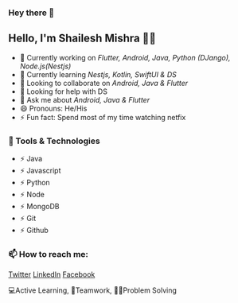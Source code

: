 ### Hey there 👋


## Hello, I'm Shailesh Mishra 🙋‍♂️

- 🔭 Currently working on *Flutter, Android, Java, Python (DJango), Node.js(Nestjs)*
- 🌱 Currently learning *Nestjs, Kotlin, SwiftUI & DS*
- 👯 Looking to collaborate on *Android, Java & Flutter*
- 🤔 Looking for help with DS
- 💬 Ask me about *Android, Java & Flutter*
- 😄 Pronouns: He/His
- ⚡ Fun fact: Spend most of my time watching netfix

### 🔭 Tools & Technologies

- ⚡ Java
- ⚡ Javascript
- ⚡ Python
- ⚡ Node
- ⚡ MongoDB
- ⚡ Git
- ⚡ Github

### 📫 How to reach me:

[Twitter](https://www.twitter.com/ishaileshmishr)
[LinkedIn](https://www.linkedin.com/in/ishaileshmisra/)
[Facebook](https://www.facebook.com/ishaielshmishra)

💻Active Learning, 🤝Teamwork, 👨‍💻Problem Solving
